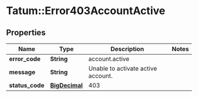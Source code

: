 # Tatum::Error403AccountActive

## Properties
Name | Type | Description | Notes
------------ | ------------- | ------------- | -------------
**error_code** | **String** | account.active | 
**message** | **String** | Unable to activate active account. | 
**status_code** | [**BigDecimal**](BigDecimal.md) | 403 | 

